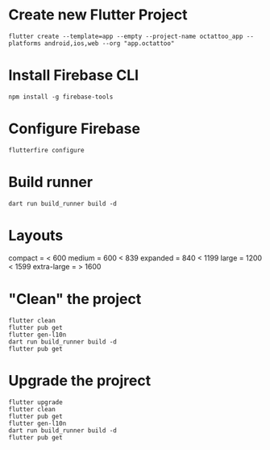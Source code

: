 # Create new Flutter Project
``` shell
flutter create --template=app --empty --project-name octattoo_app --platforms android,ios,web --org "app.octattoo"
```

# Install Firebase CLI
``` shell
npm install -g firebase-tools
```

# Configure Firebase
``` shell
flutterfire configure
```

# Build runner
``` shell
dart run build_runner build -d
```

# Layouts
compact = < 600
medium = 600 < 839
expanded = 840 < 1199
large = 1200 < 1599
extra-large = > 1600

# "Clean" the project
``` shell
flutter clean
flutter pub get
flutter gen-l10n
dart run build_runner build -d
flutter pub get
```

# Upgrade the projrect
``` shell
flutter upgrade
flutter clean
flutter pub get
flutter gen-l10n
dart run build_runner build -d
flutter pub get
```